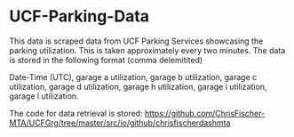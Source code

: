 # UCF-Parking-Data

This data is scraped data from UCF Parking Services showcasing the parking utilization. This is taken approximately every two minutes. The data is stored in the following format (comma delemitited)

Date-Time (UTC), garage a utilization, garage b utilization, garage c utilization, garage d utilization, garage h utilization, garage i utilization, garage l utilization.

The code for data retrieval is stored: https://github.com/ChrisFischer-MTA/UCFGrg/tree/master/src/io/github/chrisfischerdashmta
